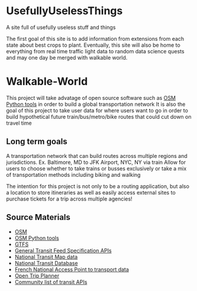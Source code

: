 # UsefullyUselessThings
A site full of usefully useless stuff and things

The first goal of this site is to add information from extensions from each state about best crops to plant. 
Eventually, this site will also be home to everything from real time traffic light data to random data science quests and may one day be merged with walkable world.

# Walkable-World

This project will take advatage of open source software such as [OSM Python tools](https://wiki.openstreetmap.org/wiki/OSMPythonTools) in order to build a global transportation network
It is also the goal of this project to take user data for where users want to go in order to build hypothetical future train/bus/metro/bike routes that could cut down on travel time

## Long term goals

A transportation network that can build routes across multiple regions and jurisdictions. Ex. Baltimore, MD to JFK Airport, NYC, NY via train
Allow for users to choose whether to take trains or busses exclusively or take a mix of transportation methods including biking and walking

The intention for this project is not only to be a routing application, but also a location to store itineraries as well as easily access external sites to purchase tickets for a trip across multiple agencies!

## Source Materials
- [OSM](https://www.openstreetmap.org/)
- [OSM Python tools](https://wiki.openstreetmap.org/wiki/OSMPythonTools)
- [GTFS](https://gtfs.org/)
- [General Transit Feed Specification APIs](https://gtfs.org/resources/software-for-creating-apis/)
- [National Transit Map data](https://geodata.bts.gov/search?q=NTM)
- [National Transit Database](https://www.transit.dot.gov/ntd)
- [French National Access Point to transport data](https://transport.data.gouv.fr/)
- [Open Trip Planner](https://github.com/opentripplanner/OpenTripPlanner)
- [Community list of transit APIs](https://github.com/MobilityData/awesome-transit?tab=readme-ov-file)
